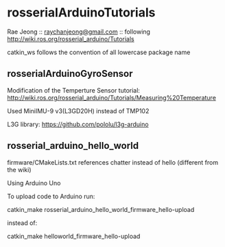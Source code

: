 # rosserialArduinoTutorials

Rae Jeong :: raychanjeong@gmail.com :: following http://wiki.ros.org/rosserial_arduino/Tutorials

catkin_ws follows the convention of all lowercase package name

## rosserialArduinoGyroSensor

Modification of the Temperture Sensor tutorial: http://wiki.ros.org/rosserial_arduino/Tutorials/Measuring%20Temperature

Used MiniIMU-9 v3(L3GD20H) instead of TMP102

L3G library:
https://github.com/pololu/l3g-arduino

## rosserial_arduino_hello_world

firmware/CMakeLists.txt references chatter instead of hello (different from the wiki)

Using Arduino Uno

To upload code to Arduino run:

catkin_make rosserial_arduino_hello_world_firmware_hello-upload

instead of:

catkin_make helloworld_firmware_hello-upload
